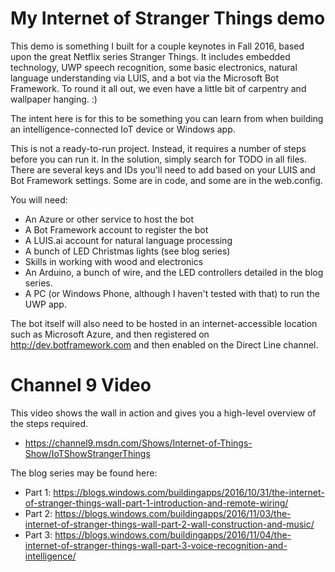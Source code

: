 # My Internet of Stranger Things demo

This demo is something I built for a couple keynotes in Fall 2016, based upon the great Netflix series Stranger Things. It includes embedded technology, UWP speech recognition, some basic electronics, natural language understanding via LUIS, and a bot via the Microsoft Bot Framework. To round it all out, we even have a little bit of carpentry and wallpaper hanging. :)

The intent here is for this to be something you can learn from when building an intelligence-connected IoT device or Windows app.

This is not a ready-to-run project. Instead, it requires a number of steps before you can run it. In the solution, simply search for TODO in all files. There are several keys and IDs you'll need to add based on your LUIS and Bot Framework settings. Some are in code, and some are in the web.config. 

You will need:

- An Azure or other service to host the bot
- A Bot Framework account to register the bot
- A LUIS.ai account for natural language processing
- A bunch of LED Christmas lights (see blog series)
- Skills in working with wood and electronics
- An Arduino, a bunch of wire, and the LED controllers detailed in the blog series.
- A PC (or Windows Phone, although I haven't tested with that) to run the UWP app.

The bot itself will also need to be hosted in an internet-accessible location such as Microsoft Azure, and then registered on http://dev.botframework.com and then enabled on the Direct Line channel.

# Channel 9 Video

This video shows the wall in action and gives you a high-level overview of the steps required.

- https://channel9.msdn.com/Shows/Internet-of-Things-Show/IoTShowStrangerThings

The blog series may be found here:

- Part 1: https://blogs.windows.com/buildingapps/2016/10/31/the-internet-of-stranger-things-wall-part-1-introduction-and-remote-wiring/
- Part 2: https://blogs.windows.com/buildingapps/2016/11/03/the-internet-of-stranger-things-wall-part-2-wall-construction-and-music/
- Part 3: https://blogs.windows.com/buildingapps/2016/11/04/the-internet-of-stranger-things-wall-part-3-voice-recognition-and-intelligence/



